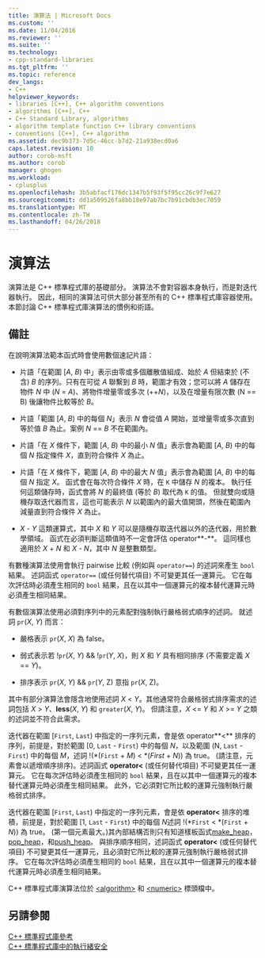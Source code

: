 ```yaml
---
title: 演算法 | Microsoft Docs
ms.custom: ''
ms.date: 11/04/2016
ms.reviewer: ''
ms.suite: ''
ms.technology:
- cpp-standard-libraries
ms.tgt_pltfrm: ''
ms.topic: reference
dev_langs:
- C++
helpviewer_keywords:
- libraries [C++], C++ algorithm conventions
- algorithms [C++], C++
- C++ Standard Library, algorithms
- algorithm template function C++ library conventions
- conventions [C++], C++ algorithm
ms.assetid: dec9b373-7d5c-46cc-b7d2-21a938ecd0a6
caps.latest.revision: 10
author: corob-msft
ms.author: corob
manager: ghogen
ms.workload:
- cplusplus
ms.openlocfilehash: 3b5abfacf176dc1347b5f93f5f95cc26c9f7e627
ms.sourcegitcommit: dd1a509526fa8bb18e97ab7bc7b91cbdb3ec7059
ms.translationtype: MT
ms.contentlocale: zh-TW
ms.lasthandoff: 04/26/2018
---
```

# <a name="algorithms"></a>演算法

演算法是 C++ 標準程式庫的基礎部分。 演算法不會對容器本身執行，而是對迭代器執行。 因此，相同的演算法可供大部分甚至所有的 C++ 標準程式庫容器使用。 本節討論 C++ 標準程式庫演算法的慣例和術語。

## <a name="remarks"></a>備註

在說明演算法範本函式時會使用數個速記片語：

- 片語「在範圍 [*A*, *B*) 中」表示由零或多個離散值組成、始於 *A* 但結束於 (不含) *B* 的序列。只有在可從 *A* 聯繫到 *B* 時，範圍才有效；您可以將 *A* 儲存在物件 *N* 中 (*N* = *A*)、將物件增量零或多次 (++*N*)，以及在增量有限次數 (N == B) 後讓物件比較等於 *B*。

- 片語「範圍 [*A*, *B*) 中的每個 *N*」表示 *N* 會從值 *A* 開始，並增量零或多次直到等於值 *B* 為止。案例 *N* == *B* 不在範圍內。

- 片語「在 *X* 條件下，範圍 [*A*, *B*) 中的最小 *N* 值」表示會為範圍 [*A*, *B*) 中的每個 *N* 指定條件 *X*，直到符合條件 *X* 為止。

- 片語「在 *X* 條件下，範圍 [*A*, *B*) 中的最大 *N* 值」表示會為範圍 [*A*, *B*) 中的每個 *N* 指定 *X*。 函式會在每次符合條件 *X* 時，在 `K` 中儲存 *N* 的複本。 執行任何這類儲存時，函式會將 *N* 的最終值 (等於 *B*) 取代為 `K` 的值。 但就雙向或隨機存取迭代器而言，這也可能表示 *N* 以範圍內的最大值開頭，然後在範圍內減量直到符合條件 *X* 為止。

- *X* - *Y* 這類運算式，其中 *X* 和 *Y* 可以是隨機存取迭代器以外的迭代器，用於數學領域。 函式在必須判斷這類值時不一定會評估 operator**-**。 這同樣也適用於 *X* + *N* 和 *X* - *N*，其中 *N* 是整數類型。

有數種演算法使用會執行 pairwise 比較 (例如與 `operator==`) 的述詞來產生 `bool` 結果。 述詞函式 `operator==` (或任何替代項目) 不可變更其任一運算元。 它在每次評估時必須產生相同的 `bool` 結果，且在以其中一個運算元的複本替代運算元時必須產生相同結果。

有數個演算法使用必須對序列中的元素配對強制執行嚴格弱式順序的述詞。 就述詞 `pr`(*X*, *Y*) 而言：

- 嚴格表示 `pr`(*X*, *X*) 為 false。

- 弱式表示若 !`pr`(*X*, *Y*) && !`pr`(*Y*, *X*)，則 *X* 和 *Y* 具有相同排序 (不需要定義 *X* == *Y*)。

- 排序表示 `pr`(*X*, *Y*) && `pr`(*Y*, Z) 意指 `pr`(*X*, Z)。

其中有部分演算法會隱含地使用述詞 *X* \< *Y*。其他通常符合嚴格弱式排序需求的述詞包括 *X* > *Y*、**less**(*X*, *Y*) 和 `greater`(*X*, *Y*)。 但請注意，*X* \<= *Y* 和 *X* >= *Y* 之類的述詞並不符合此需求。

迭代器在範圍 [`First`, `Last`) 中指定的一序列元素，會是依 operator**<** 排序的序列，前提是，對於範圍 [0, `Last` - `First`) 中的每個 *N*，以及範圍 (N, `Last` - `First`) 中的每個 *M*，述詞 !(\*(`First` + *M*) < \*(*First* + *N*)) 為 true。 (請注意，元素會以遞增順序排序)。述詞函式 **operator<** (或任何替代項目) 不可變更其任一運算元。 它在每次評估時必須產生相同的 `bool` 結果，且在以其中一個運算元的複本替代運算元時必須產生相同結果。 此外，它必須對它所比較的運算元強制執行嚴格弱式排序。

迭代器在範圍 [`First`, `Last`) 中指定的一序列元素，會是依 **operator<** 排序的堆積，前提是，對於範圍 [1, `Last` - `First`) 中的每個 *N*述詞 !(\*`First` < \*(`First` + *N*)) 為 true。 (第一個元素最大。)其內部結構否則只有知道樣板函式[make_heap](../standard-library/algorithm-functions.md#make_heap)， [pop_heap](../standard-library/algorithm-functions.md#pop_heap)，和[push_heap](../standard-library/algorithm-functions.md#push_heap)。 與排序順序相同，述詞函式 **operator<** (或任何替代項目) 不可變更其任一運算元，且必須對它所比較的運算元強制執行嚴格弱式排序。 它在每次評估時必須產生相同的 `bool` 結果，且在以其中一個運算元的複本替代運算元時必須產生相同結果。

C++ 標準程式庫演算法位於 [\<algorithm>](../standard-library/algorithm.md) 和 [\<numeric>](../standard-library/numeric.md) 標頭檔中。

## <a name="see-also"></a>另請參閱

[C++ 標準程式庫參考](../standard-library/cpp-standard-library-reference.md)<br/>
[C++ 標準程式庫中的執行緒安全](../standard-library/thread-safety-in-the-cpp-standard-library.md)<br/>
